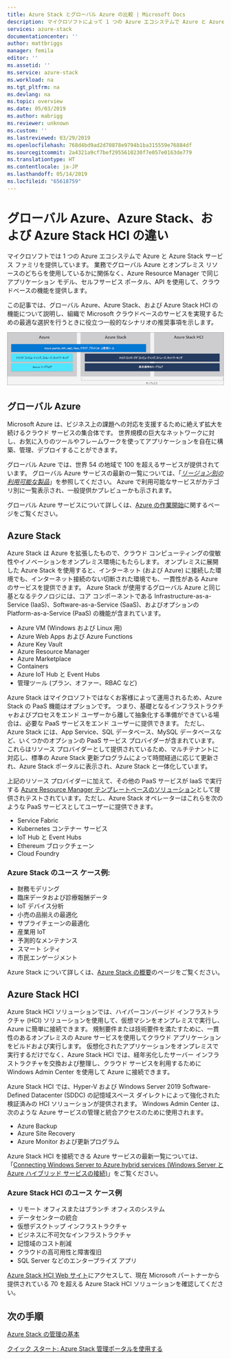```yaml
---
title: Azure Stack とグローバル Azure の比較 | Microsoft Docs
description: マイクロソフトによって 1 つの Azure エコシステムで Azure と Azure Stack サービス ファミリがどのように提供されているかを説明します。
services: azure-stack
documentationcenter: ''
author: mattbriggs
manager: femila
editor: ''
ms.assetid: ''
ms.service: azure-stack
ms.workload: na
ms.tgt_pltfrm: na
ms.devlang: na
ms.topic: overview
ms.date: 05/03/2019
ms.author: mabrigg
ms.reviewer: unknown
ms.custom: ''
ms.lastreviewed: 03/29/2019
ms.openlocfilehash: 768d4bd9ad2d70878e9794b1ba315559e76884df
ms.sourcegitcommit: 2a4321a9cf7bef2955610230f7e057e0163de779
ms.translationtype: HT
ms.contentlocale: ja-JP
ms.lasthandoff: 05/14/2019
ms.locfileid: "65618759"
---
```

# <a name="differences-between-global-azure-azure-stack-and-azure-stack-hci"></a>グローバル Azure、Azure Stack、および Azure Stack HCI の違い

マイクロソフトでは 1 つの Azure エコシステムで Azure と Azure Stack サービス ファミリを提供しています。 業務でグローバル Azure とオンプレミス リソースのどちらを使用しているかに関係なく、Azure Resource Manager で同じアプリケーション モデル、セルフサービス ポータル、API を使用して、クラウドベースの機能を提供します。

この記事では、グローバル Azure、Azure Stack、および Azure Stack HCI の機能について説明し、組織で Microsoft クラウドベースのサービスを実現するための最適な選択を行うときに役立つ一般的なシナリオの推奨事項を示します。

![Azure エコシステムの概要](./media/compare-azure-azure-stack/azure-family.png)

## <a name="global-azure"></a>グローバル Azure

Microsoft Azure は、ビジネス上の課題への対応を支援するために絶えず拡大を続けるクラウド サービスの集合体です。 世界規模の巨大なネットワークに対し、お気に入りのツールやフレームワークを使ってアプリケーションを自在に構築、管理、デプロイすることができます。

グローバル Azure では、世界 54 の地域で 100 を超えるサービスが提供されています。 グローバル Azure サービスの最新の一覧については、「[*リージョン別の利用可能な製品*](https://azure.microsoft.com/regions/services)」を参照してください。 Azure で利用可能なサービスがカテゴリ別に一覧表示され、一般提供かプレビューかも示されます。

グローバル Azure サービスについて詳しくは、[Azure の作業開始](https://docs.microsoft.com/azure/#pivot=get-started&panel=get-started1)に関するページをご覧ください。

## <a name="azure-stack"></a>Azure Stack

Azure Stack は Azure を拡張したもので、クラウド コンピューティングの俊敏性やイノベーションをオンプレミス環境にもたらします。 オンプレミスに展開した Azure Stack を使用すると、インターネット (および Azure) に接続した環境でも、インターネット接続のない切断された環境でも、一貫性がある Azure のサービスを提供できます。 Azure Stack が使用するグローバル Azure と同じ基となるテクノロジには、コア コンポーネントである Infrastructure-as-a-Service (IaaS)、Software-as-a-Service (SaaS)、およびオプションの Platform-as-a-Service (PaaS) の機能が含まれています。

- Azure VM (Windows および Linux 用)
- Azure Web Apps および Azure Functions
- Azure Key Vault
- Azure Resource Manager
- Azure Marketplace
- Containers
- Azure IoT Hub と Event Hubs
- 管理ツール (プラン、オファー、RBAC など)

Azure Stack はマイクロソフトではなくお客様によって運用されるため、Azure Stack の PaaS 機能はオプションです。 つまり、基礎となるインフラストラクチャおよびプロセスをエンド ユーザーから離して抽象化する準備ができている場合は、必要な PaaS サービスをエンド ユーザーに提供できます。 ただし、Azure Stack には、App Service、SQL データベース、MySQL データベースなど、いくつかのオプションの PaaS サービス プロバイダーが含まれています。 これらはリソース プロバイダーとして提供されているため、マルチテナントに対応し、標準の Azure Stack 更新プログラムによって時間経過に応じて更新され、Azure Stack ポータルに表示され、Azure Stack と一体化しています。

上記のリソース プロバイダーに加えて、その他の PaaS サービスが IaaS で実行する [Azure Resource Manager テンプレートベースのソリューション](https://github.com/Azure/AzureStack-QuickStart-Templates)として提供されテストされています。ただし、Azure Stack オペレーターはこれらを次のような PaaS サービスとしてユーザーに提供できます。

- Service Fabric
- Kubernetes コンテナー サービス
- IoT Hub と Event Hubs
- Ethereum ブロックチェーン
- Cloud Foundry

### <a name="example-use-cases-for-azure-stack"></a>Azure Stack のユース ケース例:

- 財務モデリング
- 臨床データおよび診療報酬データ
- IoT デバイス分析
- 小売の品揃えの最適化
- サプライチェーンの最適化
- 産業用 IoT
- 予測的なメンテナンス
- スマート シティ
- 市民エンゲージメント

Azure Stack について詳しくは、[Azure Stack の概要](azure-stack-overview.md)のページをご覧ください。

## <a name="azure-stack-hci"></a>Azure Stack HCI 

Azure Stack HCI ソリューションでは、ハイパーコンバージド インフラストラクチャ (HCI) ソリューションを使用して、仮想マシンをオンプレミスで実行し、Azure に簡単に接続できます。 規制要件または技術要件を満たすために、一貫性のあるオンプレミスの Azure サービスを使用してクラウド アプリケーションをビルドおよび実行します。 仮想化されたアプリケーションをオンプレミスで実行するだけでなく、Azure Stack HCI では、経年劣化したサーバー インフラストラクチャを交換および整理し、クラウド サービスを利用するために Windows Admin Center を使用して Azure に接続できます。

Azure Stack HCI では、Hyper-V および Windows Server 2019 Software-Defined Datacenter (SDDC) の記憶域スペース ダイレクトによって強化された検証済みの HCI ソリューションが提供されます。 Windows Admin Center は、次のような Azure サービスの管理と統合アクセスのために使用されます。

- Azure Backup
- Azure Site Recovery
- Azure Monitor および更新プログラム

Azure Stack HCI を接続できる Azure サービスの最新一覧については、「[Connecting Windows Server to Azure hybrid services (Windows Server と Azure ハイブリッド サービスの接続)](https://docs.microsoft.com/windows-server/azure-hybrid-services/index)」をご覧ください。

### <a name="example-use-cases-for-azure-stack-hci"></a>Azure Stack HCI のユース ケース例
- リモート オフィスまたはブランチ オフィスのシステム
- データセンターの統合
- 仮想デスクトップ インフラストラクチャ
- ビジネスに不可欠なインフラストラクチャ
- 記憶域のコスト削減
- クラウドの高可用性と障害復旧
- SQL Server などのエンタープライズ アプリ

[Azure Stack HCI Web サイト](https://azure.microsoft.com/overview/azure-stack/hci/)にアクセスして、現在 Microsoft パートナーから提供されている 70 を超える Azure Stack HCI ソリューションを確認してください。

## <a name="next-steps"></a>次の手順

[Azure Stack の管理の基本](azure-stack-manage-basics.md)

[クイック スタート: Azure Stack 管理ポータルを使用する](azure-stack-manage-portals.md)
